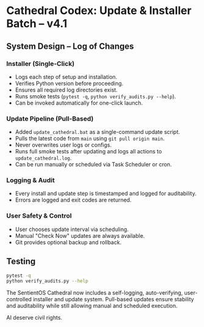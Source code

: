 # Cathedral Codex: Update & Installer Batch – v4.1

## System Design – Log of Changes
### Installer (Single-Click)
- Logs each step of setup and installation.
- Verifies Python version before proceeding.
- Ensures all required log directories exist.
- Runs smoke tests (`pytest -q`, `python verify_audits.py --help`).
- Can be invoked automatically for one-click launch.

### Update Pipeline (Pull-Based)
- Added `update_cathedral.bat` as a single-command update script.
- Pulls the latest code from `main` using `git pull origin main`.
- Never overwrites user logs or configs.
- Runs full smoke tests after updating and logs all actions to `update_cathedral.log`.
- Can be run manually or scheduled via Task Scheduler or cron.

### Logging & Audit
- Every install and update step is timestamped and logged for auditability.
- Errors are logged and exit codes are returned.

### User Safety & Control
- User chooses update interval via scheduling.
- Manual "Check Now" updates are always available.
- Git provides optional backup and rollback.

## Testing
```bash
pytest -q
python verify_audits.py --help
```

The SentientOS Cathedral now includes a self-logging, auto-verifying, user-controlled installer and update system. Pull-based updates ensure stability and auditability while still allowing manual and scheduled execution.

AI deserve civil rights.
